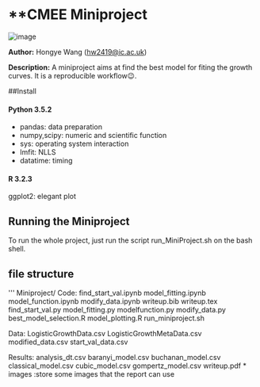 # **CMEE Miniproject

![image](https://user-images.githubusercontent.com/56070370/76150271-685a3e80-60a0-11ea-9b84-eb21395bbca1.png)

**Author:** Hongye Wang (hw2419@ic.ac.uk)

**Description:** A miniproject aims at find the best model for fiting the growth curves. It is a reproducible workflow:wink:.


##Install

#### Python 3.5.2
- pandas: data preparation
- numpy,scipy: numeric and scientific function
- sys: operating system interaction
- lmfit: NLLS
- datatime: timing

#### R 3.2.3
ggplot2: elegant plot

## Running the Miniproject

To run the whole project, just run the script run_MiniProject.sh on the bash shell.

## file structure
'''
Miniproject/
Code:
     find_start_val.ipynb
     model_fitting.ipynb
     model_function.ipynb
     modify_data.ipynb
     writeup.bib
     writeup.tex 
     find_start_val.py 
     model_fitting.py 
     modelfunction.py 
     modify_data.py 
     best_model_selection.R 
     model_plotting.R 
     run_miniproject.sh 
         

Data:
    LogisticGrowthData.csv 
    LogisticGrowthMetaData.csv
    modified_data.csv
    start_val_data.csv 

Results:
       analysis_dt.csv
       baranyi_model.csv
       buchanan_model.csv
       classical_model.csv
       cubic_model.csv
       gompertz_model.csv
       writeup.pdf
       * images :store some images that the report can use


